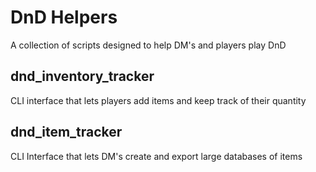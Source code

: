 # DnD Helpers
A collection of scripts designed to help DM's and players play DnD
## dnd_inventory_tracker
CLI interface that lets players add items and keep track of their quantity
## dnd_item_tracker
CLI Interface that lets DM's create and export large databases of items
